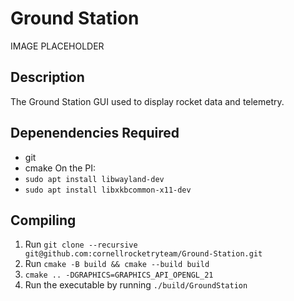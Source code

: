 # Ground Station

IMAGE PLACEHOLDER

## Description

The Ground Station GUI used to display rocket data and telemetry.

## Depenendencies Required

- git
- cmake
 On the PI:
- ```sudo apt install libwayland-dev```
- ```sudo apt install libxkbcommon-x11-dev```

## Compiling

1. Run ```git clone --recursive git@github.com:cornellrocketryteam/Ground-Station.git```
2. Run ```cmake -B build && cmake --build build```
3. ```cmake .. -DGRAPHICS=GRAPHICS_API_OPENGL_21```
4. Run the executable by running ```./build/GroundStation```

